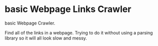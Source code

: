 basic Webpage Links Crawler
===================

basic Webpage Crawler.

Find all of the links in a webpage. Trying to do it without using a parsing library so it will all look slow and messy.
